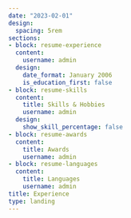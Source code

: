 ```yaml
---
date: "2023-02-01"
design:
  spacing: 5rem
sections:
- block: resume-experience
  content:
    username: admin
  design:
    date_format: January 2006
    is_education_first: false
- block: resume-skills
  content:
    title: Skills & Hobbies
    username: admin
  design:
    show_skill_percentage: false
- block: resume-awards
  content:
    title: Awards
    username: admin
- block: resume-languages
  content:
    title: Languages
    username: admin
title: Experience
type: landing
---
```

